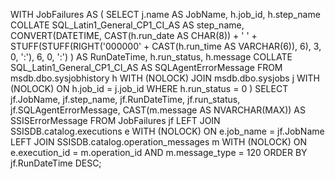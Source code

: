 WITH JobFailures AS (
    SELECT 
        j.name AS JobName,
        h.job_id,
        h.step_name COLLATE SQL_Latin1_General_CP1_CI_AS AS step_name,
        CONVERT(DATETIME, 
            CAST(h.run_date AS CHAR(8)) + ' ' + 
            STUFF(STUFF(RIGHT('000000' + CAST(h.run_time AS VARCHAR(6)), 6), 3, 0, ':'), 6, 0, ':')
        ) AS RunDateTime,
        h.run_status,
        h.message COLLATE SQL_Latin1_General_CP1_CI_AS AS SQLAgentErrorMessage
    FROM msdb.dbo.sysjobhistory h WITH (NOLOCK)
    JOIN msdb.dbo.sysjobs j WITH (NOLOCK) ON h.job_id = j.job_id
    WHERE h.run_status = 0
)
SELECT 
    jf.JobName,
    jf.step_name,
    jf.RunDateTime,
    jf.run_status,
    jf.SQLAgentErrorMessage,
    CAST(m.message AS NVARCHAR(MAX)) AS SSISErrorMessage
FROM JobFailures jf
LEFT JOIN SSISDB.catalog.executions e WITH (NOLOCK)
    ON e.job_name = jf.JobName
LEFT JOIN SSISDB.catalog.operation_messages m WITH (NOLOCK)
    ON e.execution_id = m.operation_id
    AND m.message_type = 120
ORDER BY jf.RunDateTime DESC;